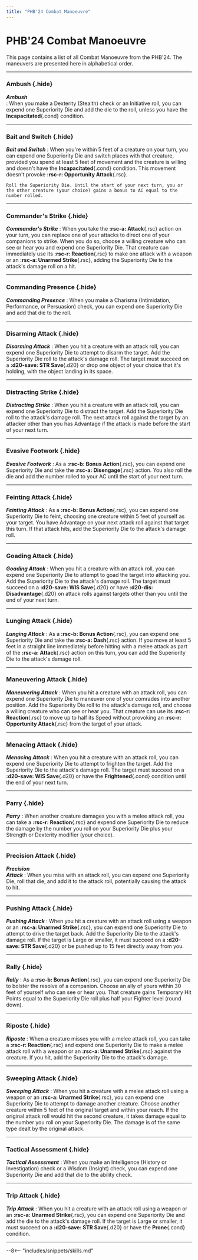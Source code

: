 ```yaml
---
title: "PHB'24 Combat Manoeuvre"
---
```


# PHB'24 Combat Manoeuvre

This page contains a list of all Combat Manoeuvre from the PHB'24.
The maneuvers are presented here in alphabetical order.

---

### Ambush {.hide}

***Ambush*** <br>
:   When you make a Dexterity (Stealth) check or an Initiative roll, you can expend one Superiority Die and add the die to the roll, unless you have the **Incapacitated**{.cond} condition.

---

### Bait and Switch {.hide}

***Bait and Switch***
:   When you're within 5 feet of a creature on your turn, you can expend one Superiority Die and switch places with that creature, provided you spend at least 5 feet of movement and the creature is willing and doesn't have the **Incapacitated**{.cond} condition. This movement doesn't provoke **:rsc-r: Opportunity Attack**{.rsc}.  
    
    Roll the Superiority Die. Until the start of your next turn, you or the other creature (your choice) gains a bonus to AC equal to the number rolled.

---

### Commander's Strike {.hide}

***Commander's Strike***
:   When you take the **:rsc-a: Attack**{.rsc} action on your turn, you can replace one of your attacks to direct one of your companions to strike. When you do so, choose a willing creature who can see or hear you and expend one Superiority Die. That creature can immediately use its **:rsc-r: Reaction**{.rsc} to make one attack with a weapon or an **:rsc-a: Unarmed Strike**{.rsc}, adding the Superiority Die to the attack's damage roll on a hit.

---

### Commanding Presence {.hide}

***Commanding Presence*** 
:   When you make a Charisma (Intimidation, Performance, or Persuasion) check, you can expend one Superiority Die and add that die to the roll.

---

### Disarming Attack {.hide}

***Disarming Attack***
:   When you hit a creature with an attack roll, you can expend one Superiority Die to attempt to disarm the target. Add the Superiority Die roll to the attack's damage roll. The target must succeed on a **:d20-save: STR Save**{.d20} or drop one object of your choice that it's holding, with the object landing in its space.

---

### Distracting Strike {.hide}

***Distracting Strike***
:   When you hit a creature with an attack roll, you can expend one Superiority Die to distract the target. Add the Superiority Die roll to the attack's damage roll. The next attack roll against the target by an attacker other than you has Advantage if the attack is made before the start of your next turn.

---

### Evasive Footwork {.hide}

***Evasive Footwork***
:   As a **:rsc-b: Bonus Action**{.rsc}, you can expend one Superiority Die and take the **:rsc-a: Disengage**{.rsc} action. You also roll the die and add the number rolled to your AC until the start of your next turn.

---

### Feinting Attack {.hide}

***Feinting Attack***
:   As a **:rsc-b: Bonus Action**{.rsc}, you can expend one Superiority Die to feint, choosing one creature within 5 feet of yourself as your target. You have Advantage on your next attack roll against that target this turn. If that attack hits, add the Superiority Die to the attack's damage roll.

---

### Goading Attack {.hide}

***Goading Attack***
:   When you hit a creature with an attack roll, you can expend one Superiority Die to attempt to goad the target into attacking you. Add the Superiority Die to the attack's damage roll. The target must succeed on a **:d20-save: WIS Save**{.d20} or have **:d20-dis: Disadvantage**{.d20} on attack rolls against targets other than you until the end of your next turn.

---

### Lunging Attack {.hide}

***Lunging Attack***
:   As a **:rsc-b: Bonus Action**{.rsc}, you can expend one Superiority Die and take the  **:rsc-a: Dash**{.rsc} action. If you move at least 5 feet in a straight line immediately before hitting with a melee attack as part of the **:rsc-a: Attack**{.rsc} action on this turn, you can add the Superiority Die to the attack's damage roll.

---

### Maneuvering Attack {.hide}

***Maneuvering Attack***
:   When you hit a creature with an attack roll, you can expend one Superiority Die to maneuver one of your comrades into another position. Add the Superiority Die roll to the attack's damage roll, and choose a willing creature who can see or hear you. That creature can use its **:rsc-r: Reaction**{.rsc} to move up to half its Speed without provoking an **:rsc-r: Opportunity Attack**{.rsc} from the target of your attack.

---

### Menacing Attack {.hide}

***Menacing Attack***
:   When you hit a creature with an attack roll, you can expend one Superiority Die to attempt to frighten the target. Add the Superiority Die to the attack's damage roll. The target must succeed on a **:d20-save: WIS Save**{.d20} or have the **Frightened**{.cond} condition until the end of your next turn.

---

### Parry {.hide}

***Parry***
:   When another creature damages you with a melee attack roll, you can take a **:rsc-r: Reaction**{.rsc} and expend one Superiority Die to reduce the damage by the number you roll on your Superiority Die plus your Strength or Dexterity modifier (your choice).

---

### Precision Attack {.hide}

***Precision <br>Attack***
:   When you miss with an attack roll, you can expend one Superiority Die, roll that die, and add it to the attack roll, potentially causing the attack to hit.

---

### Pushing Attack {.hide}

***Pushing Attack***
:   When you hit a creature with an attack roll using a weapon or an **:rsc-a: Unarmed Strike**{.rsc}, you can expend one Superiority Die to attempt to drive the target back. Add the Superiority Die to the attack's damage roll. If the target is Large or smaller, it must succeed on a **:d20-save: STR Save**{.d20} or be pushed up to 15 feet directly away from you.

---

### Rally {.hide}

***Rally***
:   As a **:rsc-b: Bonus Action**{.rsc}, you can expend one Superiority Die to bolster the resolve of a companion. Choose an ally of yours within 30 feet of yourself who can see or hear you. That creature gains Temporary Hit Points equal to the Superiority Die roll plus half your Fighter level (round down).

---

### Riposte {.hide}

***Riposte***
:   When a creature misses you with a melee attack roll, you can take a **:rsc-r: Reaction**{.rsc} and expend one Superiority Die to make a melee attack roll with a weapon or an **:rsc-a: Unarmed Strike**{.rsc} against the creature. If you hit, add the Superiority Die to the attack's damage.

---

### Sweeping Attack {.hide}

***Sweeping Attack***
:   When you hit a creature with a melee attack roll using a weapon or an **:rsc-a: Unarmed Strike**{.rsc}, you can expend one Superiority Die to attempt to damage another creature. Choose another creature within 5 feet of the original target and within your reach. If the original attack roll would hit the second creature, it takes damage equal to the number you roll on your Superiority Die. The damage is of the same type dealt by the original attack.

---

### Tactical Assessment {.hide}

***Tactical Assessment***
:   When you make an Intelligence (History or Investigation) check or a Wisdom (Insight) check, you can expend one Superiority Die and add that die to the ability check.

---

### Trip Attack {.hide}

***Trip Attack***
:   When you hit a creature with an attack roll using a weapon or an **:rsc-a: Unarmed Strike**{.rsc}, you can expend one Superiority Die and add the die to the attack's damage roll. If the target is Large or smaller, it must succeed on a **:d20-save: STR Save**{.d20} or have the **Prone**{.cond} condition.

---

--8<-- "includes/snippets/skills.md"